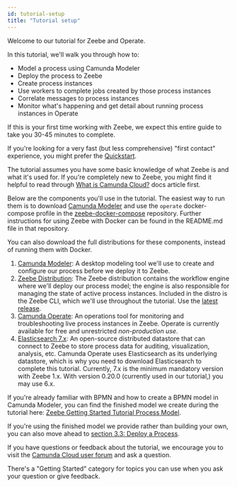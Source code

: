 ```yaml
---
id: tutorial-setup
title: "Tutorial setup"
---
```


Welcome to our tutorial for Zeebe and Operate.

In this tutorial, we'll walk you through how to:

- Model a process using Camunda Modeler
- Deploy the process to Zeebe
- Create process instances
- Use workers to complete jobs created by those process instances
- Correlate messages to process instances
- Monitor what's happening and get detail about running process instances in Operate

If this is your first time working with Zeebe, we expect this entire guide to take you 30-45 minutes to complete.

If you're looking for a very fast (but less comprehensive) "first contact" experience, you might prefer the [Quickstart](../local/quickstart.md).

The tutorial assumes you have some basic knowledge of what Zeebe is and what it's used for. If you're completely new to Zeebe, you might find it helpful to read through [What is Camunda Cloud?](/components/concepts/what-is-camunda-cloud.md) docs article first.

Below are the components you'll use in the tutorial. The easiest way to run them is to download [Camunda Modeler](https://docs.camunda.io/docs/components/modeler/camunda-modeler/install-the-modeler) and use the `operate` docker-compose profile in the [zeebe-docker-compose](https://github.com/zeebe-io/zeebe-docker-compose) repository. Further instructions for using Zeebe with Docker can be found in the README.md file in that repository.

You can also download the full distributions for these components, instead of running them with Docker.

1.  [Camunda Modeler](https://docs.camunda.io/docs/components/modeler/camunda-modeler/install-the-modeler): A desktop modeling tool we'll use to create and configure our process before we deploy it to Zeebe.
1.  [Zeebe Distribution](https://github.com/camunda-cloud/zeebe/releases): The Zeebe distribution contains the workflow engine where we'll deploy our process model; the engine is also responsible for managing the state of active process instances. Included in the distro is the Zeebe CLI, which we'll use throughout the tutorial. Use the [latest release](https://github.com/camunda-cloud/zeebe/releases).
1.  [Camunda Operate](https://github.com/camunda-cloud/zeebe/releases): An operations tool for monitoring and troubleshooting live process instances in Zeebe. Operate is currently available for free and unrestricted _non-production use_.
1.  [Elasticsearch 7.x](https://www.elastic.co/guide/en/elasticsearch/reference/7.x/index.html): An open-source distributed datastore that can connect to Zeebe to store process data for auditing, visualization, analysis, etc. Camunda Operate uses Elasticsearch as its underlying datastore, which is why you need to download Elasticsearch to complete this tutorial. Currently, 7.x is the minimum mandatory version with Zeebe 1.x. With version 0.20.0 (currently used in our tutorial,) you may use 6.x.

If you're already familiar with BPMN and how to create a BPMN model in Camunda Modeler, you can find the finished model we create during the tutorial here: [Zeebe Getting Started Tutorial Process Model](assets/order-process.bpmn).

If you're using the finished model we provide rather than building your own, you can also move ahead to [section 3.3: Deploy a Process](deploy-a-process.md).

If you have questions or feedback about the tutorial, we encourage you to visit the [Camunda Cloud user forum](https://forum.camunda.io) and ask a question.

There's a "Getting Started" category for topics you can use when you ask your question or give feedback.
